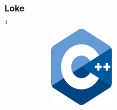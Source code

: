 # Loke
:)

<!-- Markdown syntax doesn't support resizing of images -->
<p align="center">
<img src="https://github.com/StudyRealm/Loke/blob/main/.graphics/c-plus-plus-wallpapers.png"  width="200" height="250" alt="C++ logo" align="center"> 
</p>

